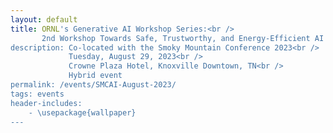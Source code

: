 ```yaml
---
layout: default
title: ORNL's Generative AI Workshop Series:<br />
       2nd Workshop Towards Safe, Trustworthy, and Energy-Efficient AI Models <br />
description: Co-located with the Smoky Mountain Conference 2023<br />
             Tuesday, August 29, 2023<br />
             Crowne Plaza Hotel, Knoxville Downtown, TN<br />
             Hybrid event
permalink: /events/SMCAI-August-2023/
tags: events
header-includes:
    - \usepackage{wallpaper}
---
```


<html>
 <head>
    <style>
    {
        box-sizing: border-box;
    }
    /* Set additional styling options for the columns*/
    .column {
    float: left;
    width: 50%;
    }

    .row:after {
    content: "";
    display: table;
    clear: both;
    }
    </style>
 </head>
 <body>
    <div class="row">
           <img src="../images/SMCAI2.png" alt="ORNL's AI Workshop" width="900"> 
    </div>
 </body>
</html>

<p align="justify">
Generative AI are revolutionary technologies with profound impacts on our daily human-computing interactions, facilitating the creation of content that emulates human creativity. Among these, Large language models (LLM), such as OpenAI’s Generative Pre-trained Transformer (GPT) foundation models and Google's Bidirectional Encoder Representations from Transformers (BERT), have become a significant focus in the current landscape. Beyond understanding their impact and limitations, there is a crucial need to ensure their correctness, verify their outputs, and promote safe usage, especially in the context of the DOE's scientific mission. It is imperative that these models are responsibly used and their broader implications are thoroughly examined to effectively serve in scientific research and exploration.
</p>

# Aims and Scope

<p align="justify">
The Generative AI for ORNL Science Workshop series, invites the scientific community to share current challenges, requirements and opportunities for the safe use of generative AI technologies in our mission. 
Our goal is to provide a venue to educate and exchange research and development ideas, collaborations and investments around the current state-of-the-art in these relatively new technologies. We welcome lightning talk proposals from the wide range of experimental, observational, high-performance computing (HPC) projects at ORNL.  
We will summarize our ideas, findings and key opportunities in a subsequent report that we will share with the community and interested participants.
</p>


# Registration

<p align="justify">
While this is a hybrid event, we encourage in-person participation to improve interactions with the speakers and within the community.
</p>

**Registration Link:** Please register by **July 13** (CLOSED) filling out this [form](https://docs.google.com/forms/d/e/1FAIpQLSeQ5E31JqfIW0tGjDrPVVl_uibAcqaIXGkSALk2kvan6lyZAg/viewform?usp=sf_link). 

> External (virtual or in-person) participants need to register. If you are attending SMC'23 (https://smc.ornl.gov), you are automatically approved to attend but you still need to register with a special registration link.
> ORNL (virtual or in-person) participants need to register with an internal registration link provided by the workshop organizers. 

> Note: Registration is open until July 13th for external and non-SMC'23 attendees. 

> The registration form includes the option to propose a talk focusing on the requirements for scientific areas that are representative.

- **Registration is required for in-person or virtual participation via Zoom**
- **We encourage early registration for in-person participation due to the venue's limited capacity**

# Call for Talks

We invite participants to present a talk that aligns with the scope of the workshop (option provided in the registration form)
Full talks (30mins) and lightning talks (2-3mins) are encouraged.

**Topics:**

- Requirements and conditions for applying Generative AI in scientific contexts
- Implementing safeguards and verification methods for generative AI models to ensure safety and correctness
- Exploration of Large Language Models (LLMs): delving into models such as GPT, Bard, and more
- Ensuring safe usage of generative AI in observational, experimental, and computational science: the balance between innovation and corretness
- Assessing the transformative impact of LLMs on the scientific discovery process: the advantages, potential limitations, and broader implications

# Agenda

Draft agenda, presentations to be defined 

| Time                   | Session                                                                  | Presenter                            |
| ---------------------- | -------------------------------------------------------------------------| -------------------------------------|      
| **Morning**            |                                                                          |                                      |
| 8:30am-8:45am          | Opening Remarks                                                          | Prasanna Balaprakash, AI Initiative Director, ORNL                  |
| 8:45am-9:15am          | Keynote                                                                  | Edmon Begoli, AI Systems R&D Section Head, ORNL                         |
| 9:15am-9:45am          | Talk                                                                     | Bo Li, Assistant Professor, UIUC                                |
| 9:45am-11:00am         | ORNL lightning talks on generative AI                                    | TBD                                  |
| 11:00am-11:15am        | Break                                                                    |                                      |
| 11:15am-12:00pm        | AI Accelerator Vendor's Briefings                                        | Sandeep Subramanian, NVIDIA                  |
| **Working Lunch**      |                                                                          |                                      |
| 12:00pm-12:45pm        | Generative AI and Large Language Models with SambaNova Systems           | Jennifer Glore and Ken Kutzer, SambaNova        |       
| **Afternoon**          |                                                                          |                                      |
| 12:45pm-1:00pm         | Break                                                                    |                                      |
| 1:00pm-1:45pm          | Low-Latency Inference at Scale in the age of LLMs and ML Accelerators    | Andrew Ling, Groq                          |  
| 1:45pm-2:30pm          | AI Accelerator Vendor's Briefings                                        | Richard Kuzma, Cerebras                        | 
| 2:30pm-3:15pm          | AI Accelerator Vendor's Briefings                                        | Chad Martin, Graphcore                          |
| 3:15pm-3:30pm          | Closing remarks, adjourn                                                 |                                      |

# Organizers

- [Prasanna Balaprakash](https://www.ornl.gov/staff-profile/prasanna-balaprakash)
- [Oscar Hernandez](https://www.ornl.gov/staff-profile/oscar-r-hernandez)
- [William F Godoy](https://www.ornl.gov/staff-profile/william-f-godoy)

# Program Commmitee
- [Prasanna Balaprakash](https://www.ornl.gov/staff-profile/prasanna-balaprakash)
- [John Gounley](https://www.ornl.gov/staff-profile/john-p-gounley)
- [Aris Tsaris](https://www.ornl.gov/staff-profile/aris-tsaris)
- [Isaac Lyngaas ](https://www.ornl.gov/staff-profile/isaac-r-lyngaas)
- [Mayanka Chandra Shekar](https://www.ornl.gov/staff-profile/mayanka-chandra-shekar)
- [Jens Glaser](https://www.ornl.gov/staff-profile/jens-glaser)
- [Junqi Yin](https://www.ornl.gov/staff-profile/junqi-yin)
- [Ada Sedova](https://www.ornl.gov/staff-profile/ada-sedova)
- [Edmon Begoli](https://www.ornl.gov/staff-profile/edmon-begoli)
- [Amir Sadovnik](https://www.ornl.gov/staff-profile/amir-sadovnik)
- [Dalton Lunga](https://www.ornl.gov/staff-profile/dalton-d-lunga)

# Logistics and Planning Chair
- [Taylor Bullock](https://www.ornl.gov/staff-profile/taylor-bullock)

# Steering Committee
- [Andrea Delgado](https://www.ornl.gov/staff-profile/andrea-delgado)
- [Keita Teranishi](https://www.ornl.gov/staff-profile/keita-teranishi)
- [Pedro Valero-Lara](https://www.ornl.gov/staff-profile/pedro-valero-lara)
- [Jeffrey S Vetter](https://www.ornl.gov/staff-profile/jeffrey-s-vetter)

# Hotel Information
- [SMC'23 hotel information](https://smc.ornl.gov/hotel-reservations/)

# Sponsors
- [Computing and Computational Sciences Directorate](https://www.ornl.gov/directorate/ccsd)
- [ORNL AI initiative](https://www.ornl.gov/ai-initiative)
